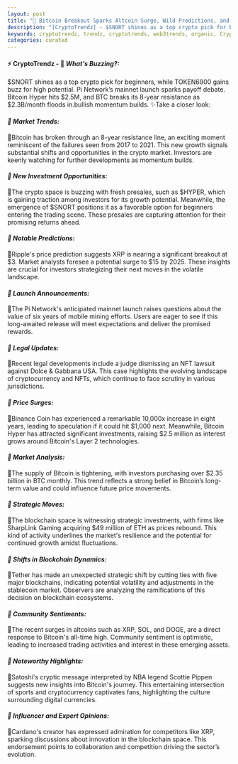 ```yaml
---
layout: post
title: "🌇 Bitcoin Breakout Sparks Altcoin Surge, Wild Predictions, and New Crypto Stars"
description: "[CryptoTrendz] - $SNORT shines as a top crypto pick for beginners, while TOKEN6900 gains buzz for high potential. Pi Network’s mainnet launch sparks payoff debate. Bitcoin Hyper hits $2.5M, and BTC breaks its 8-year resistance as $2.3B/month floods in.bullish momentum builds."
keywords: cryptotrendz, trendz, cryptotrends, web3trends, organic, Crypto, DOGE, Investors, BTC, Trading, Dogecoin, ETH, Bitcoin, XRP, NFT
categories: curated
---
```


#### ⚡ CryptoTrendz - 📌 *What's Buzzing?:*

$SNORT shines as a top crypto pick for beginners, while TOKEN6900 gains buzz for high potential. Pi Network’s mainnet launch sparks payoff debate. Bitcoin Hyper hits $2.5M, and BTC breaks its 8-year resistance as $2.3B/month floods in.bullish momentum builds. ✨Take a closer look:


#### *🔖  Market Trends:*  

🔹Bitcoin has broken through an 8-year resistance line, an exciting moment reminiscent of the failures seen from 2017 to 2021. This new growth signals substantial shifts and opportunities in the crypto market. Investors are keenly watching for further developments as momentum builds.

#### *🔖  New Investment Opportunities:*  

🔹The crypto space is buzzing with fresh presales, such as $HYPER, which is gaining traction among investors for its growth potential. Meanwhile, the emergence of $SNORT positions it as a favorable option for beginners entering the trading scene. These presales are capturing attention for their promising returns ahead.

#### *🔖  Notable Predictions:*  

🔹Ripple's price prediction suggests XRP is nearing a significant breakout at $3. Market analysts foresee a potential surge to $15 by 2025. These insights are crucial for investors strategizing their next moves in the volatile landscape.

#### *🔖  Launch Announcements:*  

🔹The Pi Network's anticipated mainnet launch raises questions about the value of six years of mobile mining efforts. Users are eager to see if this long-awaited release will meet expectations and deliver the promised rewards.

#### *🔖  Legal Updates:*  

🔹Recent legal developments include a judge dismissing an NFT lawsuit against Dolce & Gabbana USA. This case highlights the evolving landscape of cryptocurrency and NFTs, which continue to face scrutiny in various jurisdictions.

#### *🔖  Price Surges:*  

🔹Binance Coin has experienced a remarkable 10,000x increase in eight years, leading to speculation if it could hit $1,000 next. Meanwhile, Bitcoin Hyper has attracted significant investments, raising $2.5 million as interest grows around Bitcoin's Layer 2 technologies.

#### *🔖  Market Analysis:*  

🔹The supply of Bitcoin is tightening, with investors purchasing over $2.35 billion in BTC monthly. This trend reflects a strong belief in Bitcoin’s long-term value and could influence future price movements.

#### *🔖  Strategic Moves:*  

🔹The blockchain space is witnessing strategic investments, with firms like SharpLink Gaming acquiring $49 million of ETH as prices rebound. This kind of activity underlines the market's resilience and the potential for continued growth amidst fluctuations.

#### *🔖  Shifts in Blockchain Dynamics:*  

🔹Tether has made an unexpected strategic shift by cutting ties with five major blockchains, indicating potential volatility and adjustments in the stablecoin market. Observers are analyzing the ramifications of this decision on blockchain ecosystems.

#### *🔖  Community Sentiments:*  

🔹The recent surges in altcoins such as XRP, SOL, and DOGE, are a direct response to Bitcoin's all-time high. Community sentiment is optimistic, leading to increased trading activities and interest in these emerging assets.

#### *🔖  Noteworthy Highlights:*  

🔹Satoshi's cryptic message interpreted by NBA legend Scottie Pippen suggests new insights into Bitcoin's journey. This entertaining intersection of sports and cryptocurrency captivates fans, highlighting the culture surrounding digital currencies.

#### *🔖  Influencer and Expert Opinions:*  

🔹Cardano's creator has expressed admiration for competitors like XRP, sparking discussions about innovation in the blockchain space. This endorsement points to collaboration and competition driving the sector’s evolution.